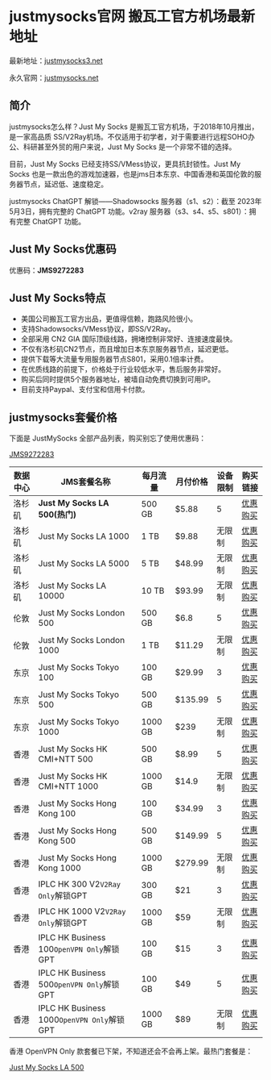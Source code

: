 # justmysocks官网 搬瓦工官方机场最新地址

最新地址：[justmysocks3.net](https://justmysocks3.net/members/aff.php?aff=59)

永久官网：[justmysocks.net](https://justmysocks6.net/members/aff.php?aff=59)

## 简介

justmysocks怎么样？Just My Socks 是搬瓦工官方机场，于2018年10月推出，是一家高品质 SS/V2Ray机场。不仅适用于初学者，对于需要进行远程SOHO办公、科研甚至外贸的用户来说，Just My Socks 是一个非常不错的选择。

目前，Just My Socks 已经支持SS/VMess协议，更具抗封锁性。Just My Socks 也是一款出色的游戏加速器，也是jms日本东京、中国香港和英国伦敦的服务器节点，延迟低、速度稳定。

justmysocks ChatGPT 解锁——Shadowsocks 服务器（s1、s2）：截至 2023年5月3日，拥有完整的 ChatGPT 功能。v2ray 服务器（s3、s4、s5、s801）：拥有完整 ChatGPT 功能。

## Just My Socks优惠码

优惠码：**JMS9272283**

## Just My Socks特点

*   美国公司搬瓦工官方出品，更值得信赖，跑路风险很小。
*   支持Shadowsocks/VMess协议，即SS/V2Ray。
*   全部采用 CN2 GIA 国际顶级线路，拥堵控制非常好、连接速度最快。
*   不仅有洛杉矶CN2节点，而且增加日本东京服务器节点，延迟更低。
*   提供下载等大流量专用服务器节点S801，采用0.1倍率计费。
*   在优质线路的前提下，价格处于行业较低水平，售后服务非常好。
*   购买后同时提供5个服务器地址，被墙自动免费切换到可用IP。
*   目前支持Paypal、支付宝和信用卡付款。

## justmysocks套餐价格

下面是 JustMySocks 全部产品列表，购买别忘了使用优惠码：

[JMS9272283](https://justmysocks6.net/members/aff.php?aff=59&pid=18)

<table>
    <thead>
        <tr>
            <th>数据中心</th>
            <th>JMS套餐名称</th>
            <th>每月流量</th>
            <th>月付价格</th>
            <th>设备限制</th>
            <th>购买链接</th>
        </tr>
    </thead>
    <tbody>
        <tr>
            <td>洛杉矶</td>
            <td><b id = "purple">Just My Socks LA 500(热门)</b></td>
            <td>500 GB</td>
            <td>$5.88</td>
            <td>5</td>
            <td><a target="_blank" rel="noopener" href="https://justmysocks6.net/members/aff.php?aff=59&pid=2">优惠购买</a></td>
        </tr>
        <tr>
            <td>洛杉矶</td>
            <td>Just My Socks LA 1000</td>
            <td>1 TB</td>
            <td>$9.88</td>
            <td>无限制</td>
            <td><a target="_blank" rel="noopener" href="https://justmysocks6.net/members/aff.php?aff=59&pid=3">优惠购买</a></td>
        </tr>
        <tr>
            <td>洛杉矶</td>
            <td>Just My Socks LA 5000</td>
            <td>5 TB</td>
            <td>$48.99</td>
            <td>无限制</td>
            <td><a target="_blank" rel="noopener" href="https://justmysocks6.net/members/aff.php?aff=59&pid=4">优惠购买</a></td>
        </tr>
        <tr>
            <td>洛杉矶</td>
            <td>Just My Socks LA 10000</td>
            <td>10 TB</td>
            <td>$93.99</td>
            <td>无限制</td>
            <td><a target="_blank" rel="noopener" href="https://justmysocks6.net/members/aff.php?aff=59&pid=23">优惠购买</a></td>
        </tr>
        <tr>
            <td>伦敦</td>
            <td>Just My Socks London 500</td>
            <td>500 GB</td>
            <td>$6.8</td>
            <td>5</td>
            <td><a target="_blank" rel="noopener" href="https://justmysocks6.net/members/aff.php?aff=59&pid=12">优惠购买</a></td>
        </tr>
        <tr>
            <td>伦敦</td>
            <td>Just My Socks London 1000</td>
            <td>1 TB</td>
            <td>$11.29</td>
            <td>无限制</td>
            <td><a target="_blank" rel="noopener" href="https://justmysocks6.net/members/aff.php?aff=59&pid=14">优惠购买</a></td>
        </tr>
        <tr>
            <td>东京</td>
            <td>Just My Socks Tokyo 100</td>
            <td>100 GB</td>
            <td>$29.99</td>
            <td>3</td>
            <td><a target="_blank" rel="noopener" href="https://justmysocks6.net/members/aff.php?aff=59&pid=5">优惠购买</a></td>
        </tr>
        <tr>
            <td>东京</td>
            <td>Just My Socks Tokyo 500</td>
            <td>500 GB</td>
            <td>$135.99</td>
            <td>5</td>
            <td><a target="_blank" rel="noopener" href="https://justmysocks6.net/members/aff.php?aff=59&pid=6">优惠购买</a></td>
        </tr>
        <tr>
            <td>东京</td>
            <td>Just My Socks Tokyo 1000</td>
            <td>1000 GB</td>
            <td>$239</td>
            <td>无限制</td>
            <td><a target="_blank" rel="noopener" href="https://justmysocks6.net/members/aff.php?aff=59&pid=22">优惠购买</a></td>
        </tr>
        <tr>
            <td>香港</td>
            <td>Just My Socks HK CMI+NTT 500</td>
            <td>500 GB</td>
            <td>$8.99</td>
            <td>5</td>
            <td><a target="_blank" rel="noopener" href="https://justmysocks6.net/members/aff.php?aff=59&pid=13">优惠购买</a></td>
        </tr>
        <tr>
            <td>香港</td>
            <td>Just My Socks HK CMI+NTT 1000</td>
            <td>1000 GB</td>
            <td>$14.9</td>
            <td>无限制</td>
            <td><a target="_blank" rel="noopener" href="https://justmysocks6.net/members/aff.php?aff=59&pid=15">优惠购买</a></td>
        </tr>
        <tr>
            <td>香港</td>
            <td>Just My Socks Hong Kong 100</td>
            <td>100 GB</td>
            <td>$34.99</td>
            <td>3</td>
            <td><a target="_blank" rel="noopener" href="https://justmysocks6.net/members/aff.php?aff=59&pid=7">优惠购买</a></td>
        </tr>
        <tr>
            <td>香港</td>
            <td>Just My Socks Hong Kong 500</td>
            <td>500 GB</td>
            <td>$149.99</td>
            <td>5</td>
            <td><a target="_blank" rel="noopener" href="https://justmysocks6.net/members/aff.php?aff=59&pid=8">优惠购买</a></td>
        </tr>
        <tr>
            <td>香港</td>
            <td>Just My Socks Hong Kong 1000</td>
            <td>1000 GB</td>
            <td>$279.99</td>
            <td>无限制</td>
            <td><a target="_blank" rel="noopener" href="https://justmysocks6.net/members/aff.php?aff=59&pid=11">优惠购买</a></td>
        </tr>
        <tr>
            <td>香港</td>
            <td>IPLC HK 300 V2<code>V2Ray Only</code>解锁GPT</td>
            <td>300 GB</td>
            <td>$21</td>
            <td>3</td>
            <td><a target="_blank" rel="noopener" href="https://justmysocks6.net/members/aff.php?aff=59&pid=18">优惠购买</a></td>
        </tr>
        <tr>
            <td>香港</td>
            <td>IPLC HK 1000 V2<code>V2Ray Only</code>解锁GPT</td>
            <td>1000 GB</td>
            <td>$59</td>
            <td>无限制</td>
            <td><a target="_blank" rel="noopener" href="https://justmysocks6.net/members/aff.php?aff=59&pid=21">优惠购买</a></td>
        </tr>
        <tr>
            <td>香港</td>
            <td>IPLC HK Business 100<code>OpenVPN Only</code>解锁GPT</td>
            <td>100 GB</td>
            <td>$15</td>
            <td>3</td>
            <td><a target="_blank" rel="noopener" href="https://justmysocks6.net/members/aff.php?aff=59&pid=17">优惠购买</a></td>
        </tr>
        <tr>
            <td>香港</td>
            <td>IPLC HK Business 500<code>OpenVPN Only</code>解锁GPT</td>
            <td>100 GB</td>
            <td>$49</td>
            <td>5</td>
            <td><a target="_blank" rel="noopener" href="https://justmysocks6.net/members/aff.php?aff=59&pid=19">优惠购买</a></td>
        </tr>
        <tr>
            <td>香港</td>
            <td>IPLC HK Business 1000<code>OpenVPN Only</code>解锁GPT</td>
            <td>1000 GB</td>
            <td>$89</td>
            <td>无限制</td>
            <td><a target="_blank" rel="noopener" href="https://justmysocks6.net/members/aff.php?aff=59&pid=20">优惠购买</a></td>
        </tr>
    </tbody>
</table>

香港 OpenVPN Only 款套餐已下架，不知道还会不会再上架。最热门套餐是：

[Just My Socks LA 500](https://justmysocks6.net/members/aff.php?aff=59&pid=2)
